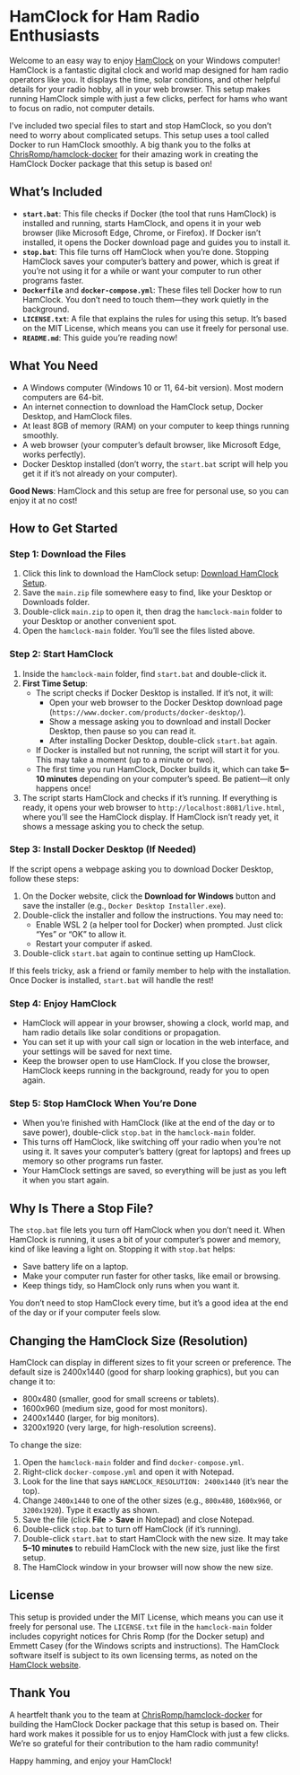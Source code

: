 # HamClock for Ham Radio Enthusiasts

Welcome to an easy way to enjoy [HamClock](https://www.clearskyinstitute.com/ham/HamClock/) on your Windows computer! HamClock is a fantastic digital clock and world map designed for ham radio operators like you. It displays the time, solar conditions, and other helpful details for your radio hobby, all in your web browser. This setup makes running HamClock simple with just a few clicks, perfect for hams who want to focus on radio, not computer details.

I've included two special files to start and stop HamClock, so you don’t need to worry about complicated setups. This setup uses a tool called Docker to run HamClock smoothly. A big thank you to the folks at [ChrisRomp/hamclock-docker](https://github.com/ChrisRomp/hamclock-docker) for their amazing work in creating the HamClock Docker package that this setup is based on!

## What’s Included
- **`start.bat`**: This file checks if Docker (the tool that runs HamClock) is installed and running, starts HamClock, and opens it in your web browser (like Microsoft Edge, Chrome, or Firefox). If Docker isn’t installed, it opens the Docker download page and guides you to install it.
- **`stop.bat`**: This file turns off HamClock when you’re done. Stopping HamClock saves your computer’s battery and power, which is great if you’re not using it for a while or want your computer to run other programs faster.
- **`Dockerfile`** and **`docker-compose.yml`**: These files tell Docker how to run HamClock. You don’t need to touch them—they work quietly in the background.
- **`LICENSE.txt`**: A file that explains the rules for using this setup. It’s based on the MIT License, which means you can use it freely for personal use.
- **`README.md`**: This guide you’re reading now!

## What You Need
- A Windows computer (Windows 10 or 11, 64-bit version). Most modern computers are 64-bit.
- An internet connection to download the HamClock setup, Docker Desktop, and HamClock files.
- At least 8GB of memory (RAM) on your computer to keep things running smoothly.
- A web browser (your computer’s default browser, like Microsoft Edge, works perfectly).
- Docker Desktop installed (don’t worry, the `start.bat` script will help you get it if it’s not already on your computer).

**Good News**: HamClock and this setup are free for personal use, so you can enjoy it at no cost!

## How to Get Started

### Step 1: Download the Files
1. Click this link to download the HamClock setup: [Download HamClock Setup](https://github.com/temetvince/hamclock/archive/refs/heads/main.zip).
2. Save the `main.zip` file somewhere easy to find, like your Desktop or Downloads folder.
3. Double-click `main.zip` to open it, then drag the `hamclock-main` folder to your Desktop or another convenient spot.
4. Open the `hamclock-main` folder. You’ll see the files listed above.

### Step 2: Start HamClock
1. Inside the `hamclock-main` folder, find `start.bat` and double-click it.
2. **First Time Setup**:
   - The script checks if Docker Desktop is installed. If it’s not, it will:
     - Open your web browser to the Docker Desktop download page (`https://www.docker.com/products/docker-desktop/`).
     - Show a message asking you to download and install Docker Desktop, then pause so you can read it.
     - After installing Docker Desktop, double-click `start.bat` again.
   - If Docker is installed but not running, the script will start it for you. This may take a moment (up to a minute or two).
   - The first time you run HamClock, Docker builds it, which can take **5–10 minutes** depending on your computer’s speed. Be patient—it only happens once!
3. The script starts HamClock and checks if it’s running. If everything is ready, it opens your web browser to `http://localhost:8081/live.html`, where you’ll see the HamClock display. If HamClock isn’t ready yet, it shows a message asking you to check the setup.

### Step 3: Install Docker Desktop (If Needed)
If the script opens a webpage asking you to download Docker Desktop, follow these steps:
1. On the Docker website, click the **Download for Windows** button and save the installer (e.g., `Docker Desktop Installer.exe`).
2. Double-click the installer and follow the instructions. You may need to:
   - Enable WSL 2 (a helper tool for Docker) when prompted. Just click “Yes” or “OK” to allow it.
   - Restart your computer if asked.
3. Double-click `start.bat` again to continue setting up HamClock.

If this feels tricky, ask a friend or family member to help with the installation. Once Docker is installed, `start.bat` will handle the rest!

### Step 4: Enjoy HamClock
- HamClock will appear in your browser, showing a clock, world map, and ham radio details like solar conditions or propagation.
- You can set it up with your call sign or location in the web interface, and your settings will be saved for next time.
- Keep the browser open to use HamClock. If you close the browser, HamClock keeps running in the background, ready for you to open again.

### Step 5: Stop HamClock When You’re Done
- When you’re finished with HamClock (like at the end of the day or to save power), double-click `stop.bat` in the `hamclock-main` folder.
- This turns off HamClock, like switching off your radio when you’re not using it. It saves your computer’s battery (great for laptops) and frees up memory so other programs run faster.
- Your HamClock settings are saved, so everything will be just as you left it when you start again.

## Why Is There a Stop File?
The `stop.bat` file lets you turn off HamClock when you don’t need it. When HamClock is running, it uses a bit of your computer’s power and memory, kind of like leaving a light on. Stopping it with `stop.bat` helps:
- Save battery life on a laptop.
- Make your computer run faster for other tasks, like email or browsing.
- Keep things tidy, so HamClock only runs when you want it.

You don’t need to stop HamClock every time, but it’s a good idea at the end of the day or if your computer feels slow.

## Changing the HamClock Size (Resolution)
HamClock can display in different sizes to fit your screen or preference. The default size is 2400x1440 (good for sharp looking graphics), but you can change it to:
- 800x480 (smaller, good for small screens or tablets).
- 1600x960 (medium size, good for most monitors).
- 2400x1440 (larger, for big monitors).
- 3200x1920 (very large, for high-resolution screens).

To change the size:
1. Open the `hamclock-main` folder and find `docker-compose.yml`.
2. Right-click `docker-compose.yml` and open it with Notepad.
3. Look for the line that says `HAMCLOCK_RESOLUTION: 2400x1440` (it’s near the top).
4. Change `2400x1440` to one of the other sizes (e.g., `800x480`, `1600x960`, or `3200x1920`). Type it exactly as shown.
5. Save the file (click **File** > **Save** in Notepad) and close Notepad.
6. Double-click `stop.bat` to turn off HamClock (if it’s running).
7. Double-click `start.bat` to start HamClock with the new size. It may take **5–10 minutes** to rebuild HamClock with the new size, just like the first setup.
8. The HamClock window in your browser will now show the new size.

## License
This setup is provided under the MIT License, which means you can use it freely for personal use. The `LICENSE.txt` file in the `hamclock-main` folder includes copyright notices for Chris Romp (for the Docker setup) and Emmett Casey (for the Windows scripts and instructions). The HamClock software itself is subject to its own licensing terms, as noted on the [HamClock website](https://www.clearskyinstitute.com/ham/HamClock/).

## Thank You
A heartfelt thank you to the team at [ChrisRomp/hamclock-docker](https://github.com/ChrisRomp/hamclock-docker) for building the HamClock Docker package that this setup is based on. Their hard work makes it possible for us to enjoy HamClock with just a few clicks. We’re so grateful for their contribution to the ham radio community!

Happy hamming, and enjoy your HamClock!